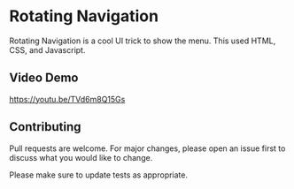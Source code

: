 # Rotating Navigation

Rotating Navigation is a cool UI trick to show the menu. This used HTML, CSS, and Javascript.

## Video Demo

https://youtu.be/TVd6m8Q15Gs

## Contributing
Pull requests are welcome. For major changes, please open an issue first to discuss what you would like to change.

Please make sure to update tests as appropriate.
